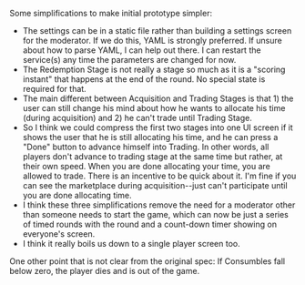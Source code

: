 Some simplifications to make initial prototype simpler:
- The settings can be in a static file rather than building a settings screen for the moderator.  If we do this, YAML is strongly preferred.  If unsure about how to parse YAML, I can help out there.  I can restart the service(s) any time the parameters are changed for now.
- The Redemption Stage is not really a stage so much as it is a "scoring instant" that happens at the end of the round.  No special state is required for that.
- The main different between Acquisition and Trading Stages is that 1) the user can still change his mind about how he wants to allocate his time (during acquisition) and 2) he can't trade until Trading Stage.
- So I think we could compress the first two stages into one UI screen if it shows the user that he is still allocating his time, and he can press a "Done" button to advance himself into Trading.  In other words, all players don't advance to trading stage at the same time but rather, at their own speed.  When you are done allocating your time, you are allowed to trade.  There is an incentive to be quick about it.  I'm fine if you can see the marketplace during acquisition--just can't participate until you are done allocating time.
- I think these three simplifications remove the need for a moderator other than someone needs to start the game, which can now be just a series of timed rounds with the round and a count-down timer showing on everyone's screen.
- I think it really boils us down to a single player screen too.

One other point that is not clear from the original spec: If Consumbles fall below zero, the player dies and is out of the game.
